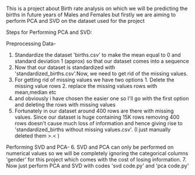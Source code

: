 This is a project about Birth rate analysis on which we will be predicting the births in future years of Males and Females but firstly we are aiming to perform PCA and SVD on the dataset used for the project

Steps for Performing PCA and SVD:

Preprocessing Data-
1. Standardize the dataset 'births.csv' to make the mean equal to 0 and standard deviation 1 (approx) so that our dataset comes into a sequence
2. Now that our dataset is standardized with 'standardized_births.csv'.Now, we need to get rid of the missing values.
3. For getting rid of missing values we have two options 1. Delete the missing value rows 2. replace the missing values rows with mean,median etc
4. and obviously i have chosen the easier one so I'll go with the first option and deleting the rows with missing values
5. Fortunately in our dataset around 400 rows are there with missing values. Since our dataset is huge containing 15K rows removing 400 rows doesn't cause much loss of information and hence giving rise to 'standardized_births without missing values.csv'. (I just manually deleted them >.< )

Performing SVD and PCA-
6. SVD and PCA can only be performed on numerical values so we will be completely ignoring the categorical columns 'gender' for this project which comes with the cost of losing information.
7. Now just perform PCA and SVD with codes 'svd code.py' and 'pca code.py' 

